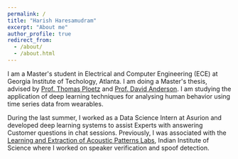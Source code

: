 ```yaml
---
permalink: /
title: "Harish Haresamudram"
excerpt: "About me"
author_profile: true
redirect_from: 
  - /about/
  - /about.html
---
```


I am a Master's student in Electrical and Computer Engineering (ECE) at Georgia Institute of Techology, Atlanta. I am doing a Master's thesis, advised by [Prof. Thomas Ploetz](https://www.cc.gatech.edu/people/thomas-ploetz) and [Prof. David Anderson](https://www.ece.gatech.edu/faculty-staff-directory/david-v-anderson). I am studying the application of deep learning techniques for analysing human behavior using time series data from wearables. 

During the last summer, I worked as a Data Science Intern at Asurion and developed deep learning systems to assist Experts with answering Customer questions in chat sessions. Previously, I was associated with the [Learning and Extraction of Acoustic Patterns Labs](http://leap.ee.iisc.ac.in/), Indian Institute of Science where I worked on speaker verification and spoof detection. 